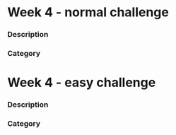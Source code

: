 # Week 4 - normal challenge

### Description

### Category


# Week 4 - easy challenge

### Description

### Category
